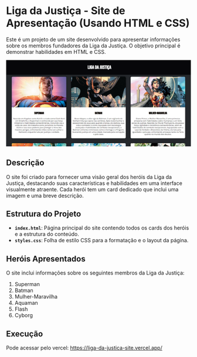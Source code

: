 # Liga da Justiça - Site de Apresentação (Usando HTML e CSS)

Este é um projeto de um site desenvolvido para apresentar informações sobre os membros fundadores da Liga da Justiça. O objetivo principal é demonstrar habilidades em HTML e CSS.

![Print do projeto](imagens/print-liga-da-justica.png)

## Descrição

O site foi criado para fornecer uma visão geral dos heróis da Liga da Justiça, destacando suas características e habilidades em uma interface visualmente atraente. Cada herói tem um card dedicado que inclui uma imagem e uma breve descrição.

## Estrutura do Projeto

- **`index.html`**: Página principal do site contendo todos os cards dos heróis e a estrutura do conteúdo.
- **`styles.css`**: Folha de estilo CSS para a formatação e o layout da página.

## Heróis Apresentados

O site inclui informações sobre os seguintes membros da Liga da Justiça:
1. Superman
2. Batman
3. Mulher-Maravilha
4. Aquaman
5. Flash
6. Cyborg

## Execução

Pode acessar pelo vercel:
https://liga-da-justica-site.vercel.app/


